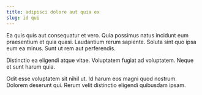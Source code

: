 ```yaml
---
title: adipisci dolore aut quia ex
slug: id qui
---
```


Ea quis quis aut consequatur et vero. Quia possimus natus incidunt eum praesentium et quia quasi. Laudantium rerum sapiente. Soluta sint quo ipsa eum ea minus. Sunt ut rem aut perferendis.

Distinctio ea eligendi atque vitae. Voluptatem fugiat ad voluptatem. Neque et sunt harum quia.

Odit esse voluptatem sit nihil ut. Id harum eos magni quod nostrum. Dolorem deserunt qui. Rerum velit distinctio eligendi quibusdam ipsam.
